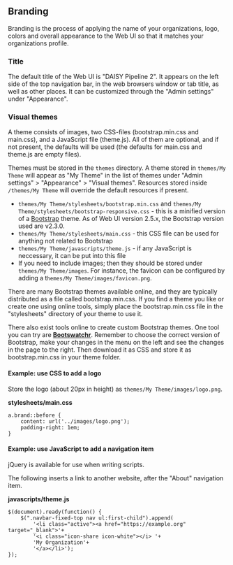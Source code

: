 ## Branding

Branding is the process of applying the name of your organizations, logo, colors and overall appearance to the Web UI so that it matches your organizations profile.

### Title

The default title of the Web UI is "DAISY Pipeline 2". It appears on the left side of the top navigation bar, in the web browsers window or tab title, as well as other places. It can be customized through the "Admin settings" under "Appearance".

### Visual themes

A theme consists of images, two CSS-files (bootstrap.min.css and main.css), and a JavaScript file (theme.js). All of them are optional, and if not present, the defaults will be used (the defaults for main.css and theme.js are empty files).

Themes must be stored in the `themes` directory. A theme stored in `themes/My Theme` will appear as "My Theme" in the list of themes under "Admin settings" &gt; "Appearance" &gt; "Visual themes". Resources stored inside `/themes/My Theme` will override the default resources if present.

- `themes/My Theme/stylesheets/bootstrap.min.css` and `themes/My Theme/stylesheets/bootstrap-responsive.css` - this is a minified version of a [Bootstrap](http://getbootstrap.com/) theme. As of Web UI version 2.5.x, the Bootstrap version used are v2.3.0.
- `themes/My Theme/stylesheets/main.css` - this CSS file can be used for anything not related to Bootstrap
- `themes/My Theme/javascripts/theme.js` - if any JavaScript is neccessary, it can be put into this file
- If you need to include images; then they should be stored under `themes/My Theme/images`. For instance, the favicon can be configured by adding a t`hemes/My Theme/images/favicon.png`.

There are many Bootstrap themes available online, and they are typically distributed as a file called bootstrap.min.css. If you find a theme you like or create one using online tools, simply place the bootstrap.min.css file in the "stylesheets" directory of your theme to use it.

There also exist tools online to create custom Bootstrap themes. One tool you can try are **[Bootswatchr](http://bootswatchr.com/)**. Remember to choose the correct version of Bootstrap, make your changes in the menu on the left and see the changes in the page to the right. Then download it as CSS and store it as bootstrap.min.css in your theme folder.

#### Example: use CSS to add a logo

Store the logo (about 20px in height) as `themes/My Theme/images/logo.png`.

**stylesheets/main.css**
```
a.brand::before {
    content: url('../images/logo.png');
    padding-right: 1em;
}
```

#### Example: use JavaScript to add a navigation item

jQuery is available for use when writing scripts.

The following inserts a link to another website, after the "About" navigation item.

**javascripts/theme.js**
```
$(document).ready(function() {
    $(".navbar-fixed-top nav ul:first-child").append(
        '<li class="active"><a href="https://example.org" target="_blank">'+
        '<i class="icon-share icon-white"></i> '+
        'My Organization'+
        '</a></li>');
});
```
